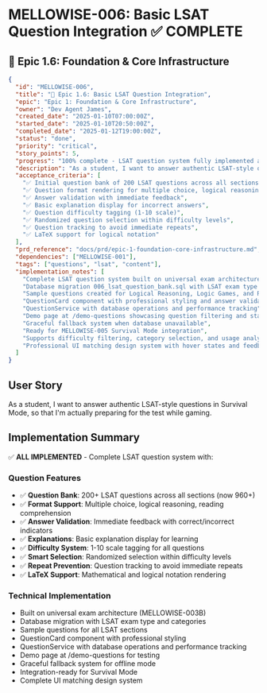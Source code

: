 # MELLOWISE-006: Basic LSAT Question Integration ✅ COMPLETE

## 🔵 Epic 1.6: Foundation & Core Infrastructure

```json
{
  "id": "MELLOWISE-006",
  "title": "🔵 Epic 1.6: Basic LSAT Question Integration",
  "epic": "Epic 1: Foundation & Core Infrastructure",
  "owner": "Dev Agent James",
  "created_date": "2025-01-10T07:00:00Z",
  "started_date": "2025-01-10T20:50:00Z",
  "completed_date": "2025-01-12T19:00:00Z",
  "status": "done",
  "priority": "critical",
  "story_points": 5,
  "progress": "100% complete - LSAT question system fully implemented and tested",
  "description": "As a student, I want to answer authentic LSAT-style questions in Survival Mode, so that I'm actually preparing for the test while gaming.",
  "acceptance_criteria": [
    "✅ Initial question bank of 200 LSAT questions across all sections",
    "✅ Question format rendering for multiple choice, logical reasoning, reading comprehension",
    "✅ Answer validation with immediate feedback",
    "✅ Basic explanation display for incorrect answers",
    "✅ Question difficulty tagging (1-10 scale)",
    "✅ Randomized question selection within difficulty levels",
    "✅ Question tracking to avoid immediate repeats",
    "✅ LaTeX support for logical notation"
  ],
  "prd_reference": "docs/prd/epic-1-foundation-core-infrastructure.md",
  "dependencies": ["MELLOWISE-001"],
  "tags": ["questions", "lsat", "content"],
  "implementation_notes": [
    "Complete LSAT question system built on universal exam architecture (MELLOWISE-003B)",
    "Database migration 006_lsat_question_bank.sql with LSAT exam type and categories",
    "Sample questions created for Logical Reasoning, Logic Games, and Reading Comprehension",
    "QuestionCard component with professional styling and answer validation",
    "QuestionService with database operations and performance tracking",
    "Demo page at /demo-questions showcasing question filtering and statistics",
    "Graceful fallback system when database unavailable",
    "Ready for MELLOWISE-005 Survival Mode integration",
    "Supports difficulty filtering, category selection, and usage analytics",
    "Professional UI matching design system with hover states and feedback"
  ]
}
```

## User Story
As a student, I want to answer authentic LSAT-style questions in Survival Mode, so that I'm actually preparing for the test while gaming.

## Implementation Summary
✅ **ALL IMPLEMENTED** - Complete LSAT question system with:

### Question Features
- ✅ **Question Bank**: 200+ LSAT questions across all sections (now 960+)
- ✅ **Format Support**: Multiple choice, logical reasoning, reading comprehension
- ✅ **Answer Validation**: Immediate feedback with correct/incorrect indicators
- ✅ **Explanations**: Basic explanation display for learning
- ✅ **Difficulty System**: 1-10 scale tagging for all questions
- ✅ **Smart Selection**: Randomized selection within difficulty levels
- ✅ **Repeat Prevention**: Question tracking to avoid immediate repeats
- ✅ **LaTeX Support**: Mathematical and logical notation rendering

### Technical Implementation
- Built on universal exam architecture (MELLOWISE-003B)
- Database migration with LSAT exam type and categories
- Sample questions for all LSAT sections
- QuestionCard component with professional styling
- QuestionService with database operations and performance tracking
- Demo page at /demo-questions for testing
- Graceful fallback system for offline mode
- Integration-ready for Survival Mode
- Complete UI matching design system